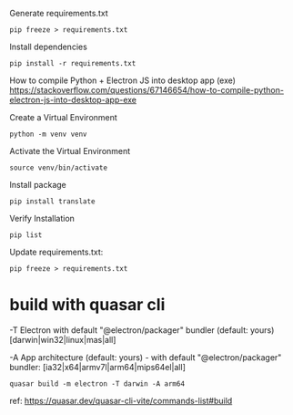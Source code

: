 Generate requirements.txt

```
pip freeze > requirements.txt
```

Install dependencies

```
pip install -r requirements.txt
```

How to compile Python + Electron JS into desktop app (exe)
https://stackoverflow.com/questions/67146654/how-to-compile-python-electron-js-into-desktop-app-exe

Create a Virtual Environment

```
python -m venv venv
```

Activate the Virtual Environment

```
source venv/bin/activate
```

Install package

```
pip install translate
```

Verify Installation

```
pip list
```

Update requirements.txt:

```
pip freeze > requirements.txt
```

# build with quasar cli

-T Electron with default "@electron/packager" bundler (default: yours)
[darwin|win32|linux|mas|all]

-A App architecture (default: yours) - with default "@electron/packager" bundler:
[ia32|x64|armv7l|arm64|mips64el|all]

```
quasar build -m electron -T darwin -A arm64
```

ref: https://quasar.dev/quasar-cli-vite/commands-list#build
